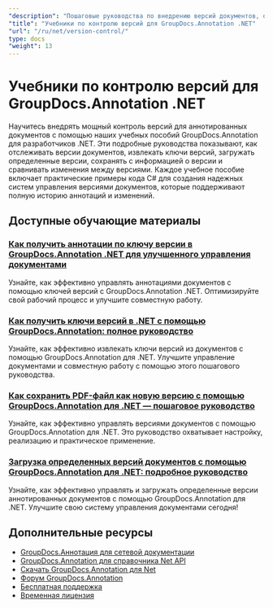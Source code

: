 ```yaml
---
"description": "Пошаговые руководства по внедрению версий документов, отслеживанию изменений и управлению историей аннотаций с помощью GroupDocs.Annotation для .NET."
"title": "Учебники по контролю версий для GroupDocs.Annotation .NET"
"url": "/ru/net/version-control/"
type: docs
"weight": 13
---
```


# Учебники по контролю версий для GroupDocs.Annotation .NET

Научитесь внедрять мощный контроль версий для аннотированных документов с помощью наших учебных пособий GroupDocs.Annotation для разработчиков .NET. Эти подробные руководства показывают, как отслеживать версии документов, извлекать ключи версий, загружать определенные версии, сохранять с информацией о версии и сравнивать изменения между версиями. Каждое учебное пособие включает практические примеры кода C# для создания надежных систем управления версиями документов, которые поддерживают полную историю аннотаций и изменений.

## Доступные обучающие материалы

### [Как получить аннотации по ключу версии в GroupDocs.Annotation .NET для улучшенного управления документами](./retrieve-annotations-version-key-groupdocs-dotnet/)
Узнайте, как эффективно управлять аннотациями документов с помощью ключей версий с GroupDocs.Annotation .NET. Оптимизируйте свой рабочий процесс и улучшите совместную работу.

### [Как получить ключи версий в .NET с помощью GroupDocs.Annotation: полное руководство](./retrieving-version-keys-groupdocs-annotation-dotnet/)
Узнайте, как эффективно извлекать ключи версий из документов с помощью GroupDocs.Annotation для .NET. Улучшите управление документами и совместную работу с помощью этого пошагового руководства.

### [Как сохранить PDF-файл как новую версию с помощью GroupDocs.Annotation для .NET — пошаговое руководство](./save-pdf-new-version-groupdocs-annotation-net/)
Узнайте, как эффективно управлять версиями документов с помощью GroupDocs.Annotation для .NET. Это руководство охватывает настройку, реализацию и практическое применение.

### [Загрузка определенных версий документов с помощью GroupDocs.Annotation для .NET: подробное руководство](./load-specific-versions-groupdocs-annotation-net/)
Узнайте, как эффективно управлять и загружать определенные версии аннотированных документов с помощью GroupDocs.Annotation для .NET. Улучшите свою систему управления документами сегодня!

## Дополнительные ресурсы

- [GroupDocs.Аннотация для сетевой документации](https://docs.groupdocs.com/annotation/net/)
- [GroupDocs.Annotation для справочника Net API](https://reference.groupdocs.com/annotation/net/)
- [Скачать GroupDocs.Annotation для Net](https://releases.groupdocs.com/annotation/net/)
- [Форум GroupDocs.Annotation](https://forum.groupdocs.com/c/annotation)
- [Бесплатная поддержка](https://forum.groupdocs.com/)
- [Временная лицензия](https://purchase.groupdocs.com/temporary-license/)